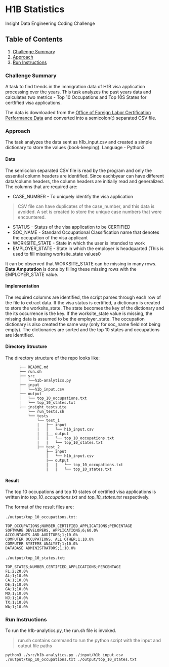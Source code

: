 # H1B Statistics

Insight Data Engineering Coding Challenge

## Table of Contents
1. [Challenge Summary](README.md#challenge-summary)
2. [Approach](README.md#approach)
3. [Run Instructions](README.md#run-instructions)

### Challenge Summary
A task to find trends in the immigration data of H1B visa application processing over the years. This task analyzes the past years data and calculates two metrics - Top 10 Occupations and Top 10S States for certfified visa applications.

The data is downloaded from the [Office of Foreign Labor Certification Performance Data](https://www.foreignlaborcert.doleta.gov/performancedata.cfm#dis) and converted into a semicolon(;) separated CSV file. 

### Approach
The task analyzes the data sent as h1b_input.csv and created a simple dictionary to store the values (book-keeping). 
Language - Python3

#### Data
The semicolon separated CSV file is read by the program and only the essential column headers are identified. Since eachbyear can have different data/column headers, the column headers are initially read and generalized. The columns that are required are: 
* CASE_NUMBER - To uniquely identify the visa application
> CSV file can have duplicates of the case_number, and this data is avoided. A set is created to store the unique case numbers that were encountered.
* STATUS - Status of the visa application to be CERTIFIED
* SOC_NAME - Standard Occupational Classification name that denotes the occupation of the visa applicant
* WORKSITE_STATE - State in which the user is intended to work 
* EMPLOYER_STATE - State in which the employer is headquarted (This is used to fill missing worksite_state values0

It can be observed that WORKSITE_STATE can be missing in many rows. **Data Amputation** is done by filling these missing rows with the EMPLOYER_STATE value.

#### Implementation
The required columns are identified, the script parses through each row of the file to extract data. If the visa status is certified, a dictionary is created to store the worksite_state. The state becomes the key of the dictionary and the its occurrence is the key. If the worksite_state value is missing, the missing data is assumed to be the employer_state. The occupation dictionary is also created the same way (only for soc_name field not being empty).
The dictionaries are sorted and the top 10 states and occupations are identified.

#### Directory Structure 
The directory structure of the repo looks like:
```
      ├── README.md 
      ├── run.sh
      ├── src
      │   └──h1b-analytics.py
      ├── input
      │   └──h1b_input.csv
      ├── output
      |   └── top_10_occupations.txt
      |   └── top_10_states.txt
      ├── insight_testsuite
          └── run_tests.sh
          └── tests
              └── test_1
              |   ├── input
              |   │   └── h1b_input.csv
              |   |__ output
              |   |   └── top_10_occupations.txt
              |   |   └── top_10_states.txt
              ├── test_2
                  ├── input
                  │   └── h1b_input.csv
                  |── output
                  |   |   └── top_10_occupations.txt
                  |   |   └── top_10_states.txt
```

#### Result
The top 10 occupations and top 10 states of certified visa applications is written into *top_10_occupations.txt* and *top_10_states.txt* respectively. 

The format of the result files are:

`./output/top_10_occupations.txt`:
```
TOP_OCCUPATIONS;NUMBER_CERTIFIED_APPLICATIONS;PERCENTAGE
SOFTWARE DEVELOPERS, APPLICATIONS;6;60.0%
ACCOUNTANTS AND AUDITORS;1;10.0%
COMPUTER OCCUPATIONS, ALL OTHER;1;10.0% 
COMPUTER SYSTEMS ANALYST;1;10.0%
DATABASE ADMINISTRATORS;1;10.0%
```
`./output/top_10_states.txt`:
```
TOP_STATES;NUMBER_CERTIFIED_APPLICATIONS;PERCENTAGE
FL;2;20.0%
AL;1;10.0%
CA;1;10.0%
DE;1;10.0%
GA;1;10.0%
MD;1;10.0%
NJ;1;10.0%
TX;1;10.0%
WA;1;10.0%
``` 
### Run Instructions
To run the h1b-analytics.py, the run.sh file is invoked. 
> run.sh contains command to run the python script with the input and output file paths

```
python3 ./src/h1b-analytics.py ./input/h1b_input.csv ./output/top_10_occupations.txt ./output/top_10_states.txt
```
